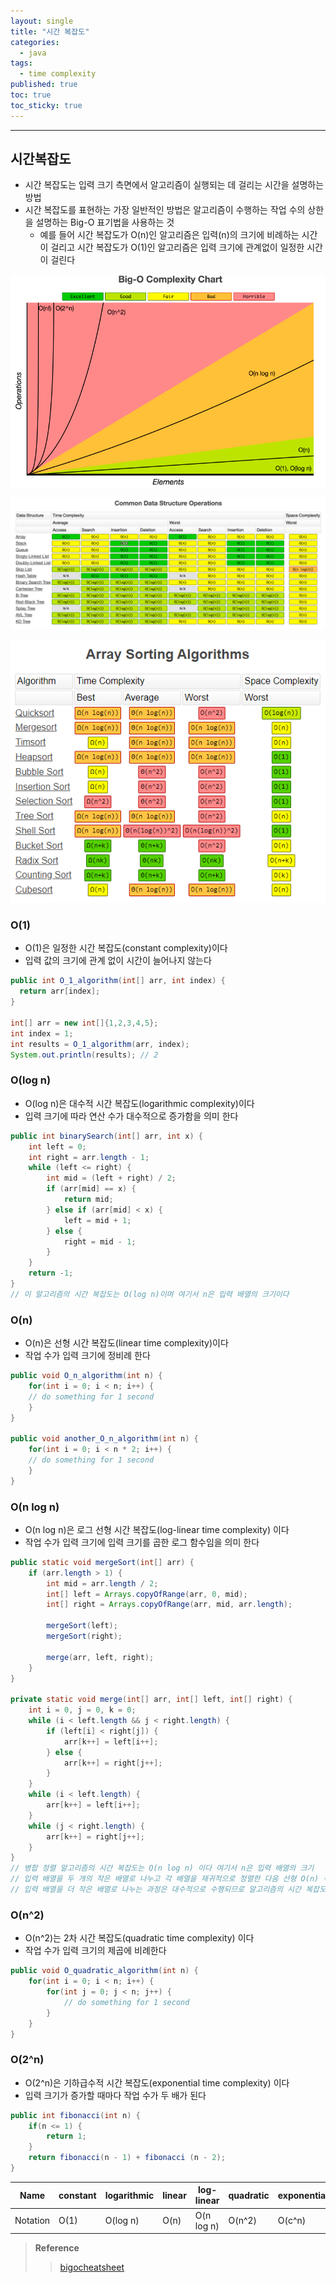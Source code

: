 ```yaml
---
layout: single
title: "시간 복잡도"
categories:
  - java
tags:
  - time complexity
published: true
toc: true
toc_sticky: true
---
```

----

## 시간복잡도
- 시간 복잡도는 입력 크기 측면에서 알고리즘이 실행되는 데 걸리는 시간을 설명하는 방법
- 시간 복잡도를 표현하는 가장 일반적인 방법은 알고리즘이 수행하는 작업 수의 상한을 설명하는 Big-O 표기법을 사용하는 것
	- 예를 들어 시간 복잡도가 O(n)인 알고리즘은 입력(n)의 크기에 비례하는 시간이 걸리고 시간 복잡도가 O(1)인 알고리즘은 입력 크기에 관계없이 일정한 시간이 걸린다

![image.png](https://raw.githubusercontent.com/1111jsh/image/upload/big-o.png)

![image.png](https://raw.githubusercontent.com/1111jsh/image/upload/timecomplexity.png)

![image.png](https://raw.githubusercontent.com/1111jsh/image/upload/timecomplexity2.png)

### O(1)
- O(1)은 일정한 시간 복잡도(constant complexity)이다
- 입력 값의 크기에 관계 없이 시간이 늘어나지 않는다

```java
public int O_1_algorithm(int[] arr, int index) {
  return arr[index];
}

int[] arr = new int[]{1,2,3,4,5};
int index = 1;
int results = O_1_algorithm(arr, index);
System.out.println(results); // 2
```

### O(log n)
- O(log n)은 대수적 시간 복잡도(logarithmic complexity)이다
- 입력 크기에 따라 연산 수가 대수적으로 증가함을 의미 한다

```java
public int binarySearch(int[] arr, int x) {
    int left = 0;
    int right = arr.length - 1;
    while (left <= right) {
        int mid = (left + right) / 2;
        if (arr[mid] == x) {
            return mid;
        } else if (arr[mid] < x) {
            left = mid + 1;
        } else {
            right = mid - 1;
        }
    }
    return -1;
}
// 이 알고리즘의 시간 복잡도는 O(log n)이며 여기서 n은 입력 배열의 크기이다
```


### O(n)
- O(n)은 선형 시간 복잡도(linear time complexity)이다
- 작업 수가 입력 크기에 정비례 한다

```java
public void O_n_algorithm(int n) {
	for(int i = 0; i < n; i++) {
	// do something for 1 second
	}
}

public void another_O_n_algorithm(int n) {
	for(int i = 0; i < n * 2; i++) {
	// do something for 1 second
	}
}
```

### O(n log n)
- O(n log n)은 로그 선형 시간 복잡도(log-linear time complexity) 이다
- 작업 수가 입력 크기에 입력 크기를 곱한 로그 함수임을 의미 한다

```java
public static void mergeSort(int[] arr) {
    if (arr.length > 1) {
        int mid = arr.length / 2;
        int[] left = Arrays.copyOfRange(arr, 0, mid);
        int[] right = Arrays.copyOfRange(arr, mid, arr.length);

        mergeSort(left);
        mergeSort(right);

        merge(arr, left, right);
    }
}

private static void merge(int[] arr, int[] left, int[] right) {
    int i = 0, j = 0, k = 0;
    while (i < left.length && j < right.length) {
        if (left[i] < right[j]) {
            arr[k++] = left[i++];
        } else {
            arr[k++] = right[j++];
        }
    }
    while (i < left.length) {
        arr[k++] = left[i++];
    }
    while (j < right.length) {
        arr[k++] = right[j++];
    }
}
// 병합 정렬 알고리즘의 시간 복잡도는 O(n log n) 이다 여기서 n은 입력 배열의 크기
// 입력 배열을 두 개의 작은 배열로 나누고 각 배열을 재귀적으로 정렬한 다음 선형 O(n) 작업에서 다시 병합 한다
// 입력 배열을 더 작은 배열로 나누는 과정은 대수적으로 수행되므로 알고리즘의 시간 복잡도는 O(n log n)
```

### O(n^2)
- O(n^2)는 2차 시간 복잡도(quadratic time complexity) 이다
- 작업 수가 입력 크기의 제곱에 비례한다

```java
public void O_quadratic_algorithm(int n) {
	for(int i = 0; i < n; i++) {
		for(int j = 0; j < n; j++) {
			// do something for 1 second
		}
	}
}
```

### O(2^n)
- O(2^n)은 기하급수적 시간 복잡도(exponential time complexity) 이다
- 입력 크기가 증가할 때마다 작업 수가 두 배가 된다

```java
public int fibonacci(int n) {
	if(n <= 1) {
		return 1;
	}
	return fibonacci(n - 1) + fibonacci (n - 2);
}
```

| Name     | constant | logarithmic | linear | log-linear  | quadratic | exponential |
| -------- | -------- | ----------- | ------ | ---------- | --------- | ---------- |
| Notation | O(1)     | O(log n)    | O(n)   | O(n log n) | O(n^2)    | O(c^n)     |



>**Reference**
>> [bigocheatsheet](https://www.bigocheatsheet.com/)